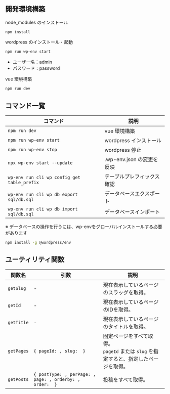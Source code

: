 #
## 開発環境構築

node_modules のインストール
```bash
npm install
```

wordpress のインストール・起動
```bash
npm run wp-env start
```
- ユーザー名：admin
- パスワード：password

vue 環境構築
```bash
npm run dev
```

## コマンド一覧

| コマンド | 説明 |
| --- | --- |
| `npm run dev` | vue 環境構築 |
| `npm run wp-env start` | wordpress インストール |
| `npm run wp-env stop` | wordpress 停止 |
| `npx wp-env start --update` | .wp-env.json の変更を反映 |
| `wp-env run cli wp config get table_prefix` | テーブルプレフィックス確認 |
| `wp-env run cli wp db export sql/db.sql` | データベースエクスポート |
| `wp-env run cli wp db import sql/db.sql` | データベースインポート |

※ データベースの操作を行うには、wp-envをグローバルインストールする必要があります
```bash
npm install -g @wordpress/env
```

## ユーティリティ関数

| 関数名 | 引数 | 説明 |
| --- | --- | --- |
| `getSlug` | - | 現在表示しているページのスラッグを取得。 |
| `getId` | - | 現在表示しているページのIDを取得。 |
| `getTitle` | - | 現在表示しているページのタイトルを取得。 |
| `getPages`| `{ pageId: , slug:  }` | 固定ページをすべて取得。<br>`pageId` または `slug` を指定すると、指定したページを取得。 |
| `getPosts`| `{ postType: , perPage: , page: , orderby: , order:  }` | 投稿をすべて取得。 |
